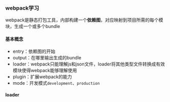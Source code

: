 ### webpack学习

webpack是静态打包工具，内部构建一个**依赖图**，对应映射到项目所需的每个模块，生成一个或多个bundle

#### 基本概念

* entry：依赖图的开始
* output：在哪里输出生成的bundle
* loader：webpack只能理解js和json文件，loader将其他类型文件转换成有效模块使得webpack能够理解使用
* plugin：扩展webpack的能力
* mode：开发模式`development`、`production`

#### loader



